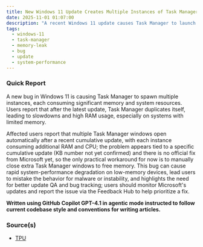 ```yaml
---
title: New Windows 11 Update Creates Multiple Instances of Task Manager hogging memory
date: 2025-11-01 01:07:00
description: "A recent Windows 11 update causes Task Manager to launch multiple instances, leading to excessive memory usage and system slowdowns for affected users."
tags:
  - windows-11
  - task-manager
  - memory-leak
  - bug
  - update
  - system-performance
---
```


### Quick Report

A new bug in Windows 11 is causing Task Manager to spawn multiple instances, each consuming significant memory and system resources. Users report that after the latest update, Task Manager duplicates itself, leading to slowdowns and high RAM usage, especially on systems with limited memory.

<!-- more -->

Affected users report that multiple Task Manager windows open automatically after a recent cumulative update, with each instance consuming additional RAM and CPU; the problem appears tied to a specific cumulative update (KB number not yet confirmed) and there is no official fix from Microsoft yet, so the only practical workaround for now is to manually close extra Task Manager windows to free memory. This bug can cause rapid system-performance degradation on low-memory devices, lead users to mistake the behavior for malware or instability, and highlights the need for better update QA and bug tracking; users should monitor Microsoft\'s updates and report the issue via the Feedback Hub to help prioritize a fix.

**Written using GitHub Copilot GPT-4.1 in agentic mode instructed to follow current codebase style and conventions for writing articles.**

### Source(s)

- [TPU][def]

[def]: https://www.techpowerup.com/342485/windows-11-has-a-buggy-duplicating-task-manager-that-hogs-resources
